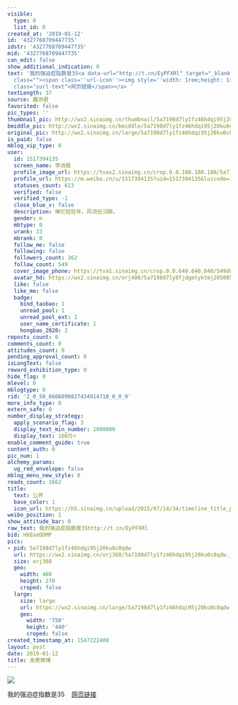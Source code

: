 ```yaml
---
visible:
  type: 0
  list_id: 0
created_at: '2019-01-12'
id: '4327768709447735'
idstr: '4327768709447735'
mid: '4327768709447735'
can_edit: false
show_additional_indication: 0
text: '我的强迫症指数是35<a data-url="http://t.cn/EyPFXRl" target="_blank" href="https://weibo.cn/sinaurl?luicode=10000011&lfid=2304131517394135_-_WEIBO_SECOND_PROFILE_WEIBO&u=http%3A%2F%2Fwww.qucejun.com%2Fquiz%2F31"
  class=""><span class=''url-icon''><img style=''width: 1rem;height: 1rem'' src=''//h5.sinaimg.cn/upload/2015/09/25/3/timeline_card_small_web_default.png''></span><span
  class="surl-text">网页链接</span></a> '
textLength: 37
source: 趣测君
favorited: false
pic_types: ''
thumbnail_pic: http://wx2.sinaimg.cn/thumbnail/5a7198d7ly1fz46hdqi95j20ku0c8qdw.jpg
bmiddle_pic: http://wx2.sinaimg.cn/bmiddle/5a7198d7ly1fz46hdqi95j20ku0c8qdw.jpg
original_pic: http://wx2.sinaimg.cn/large/5a7198d7ly1fz46hdqi95j20ku0c8qdw.jpg
is_paid: false
mblog_vip_type: 0
user:
  id: 1517394135
  screen_name: 李消极
  profile_image_url: https://tvax2.sinaimg.cn/crop.0.0.180.180.180/5a7198d7ly8fjdgmtyktmj20500500so.jpg?KID=imgbed,tva&Expires=1606399278&ssig=wh81OUktTo
  profile_url: https://m.weibo.cn/u/1517394135?uid=1517394135&luicode=10000011&lfid=2304131517394135_-_WEIBO_SECOND_PROFILE_WEIBO
  statuses_count: 613
  verified: false
  verified_type: -1
  close_blue_v: false
  description: 唯忆轻狂年，风流任沉醉。
  gender: m
  mbtype: 0
  urank: 33
  mbrank: 0
  follow_me: false
  following: false
  followers_count: 362
  follow_count: 549
  cover_image_phone: https://tva1.sinaimg.cn/crop.0.0.640.640.640/549d0121tw1egm1kjly3jj20hs0hsq4f.jpg
  avatar_hd: https://wx2.sinaimg.cn/orj480/5a7198d7ly8fjdgmtyktmj20500500so.jpg
  like: false
  like_me: false
  badge:
    bind_taobao: 1
    unread_pool: 1
    unread_pool_ext: 1
    user_name_certificate: 1
    hongbao_2020: 2
reposts_count: 0
comments_count: 0
attitudes_count: 0
pending_approval_count: 0
isLongText: false
reward_exhibition_type: 0
hide_flag: 0
mlevel: 0
mblogtype: 0
rid: '2_0_50_6666090827434914718_0_0_0'
more_info_type: 0
extern_safe: 0
number_display_strategy:
  apply_scenario_flag: 3
  display_text_min_number: 1000000
  display_text: 100万+
enable_comment_guide: true
content_auth: 0
pic_num: 1
alchemy_params:
  ug_red_envelope: false
mblog_menu_new_style: 0
reads_count: 1662
title:
  text: 公开
  base_color: 1
  icon_url: https://h5.sinaimg.cn/upload/2015/07/14/34/timeline_title_public_default.png
weibo_position: 1
show_attitude_bar: 0
raw_text: 我的强迫症指数是35http://t.cn/EyPFXRl ​​​
bid: HbEoeDDMP
pics:
- pid: 5a7198d7ly1fz46hdqi95j20ku0c8qdw
  url: https://wx2.sinaimg.cn/orj360/5a7198d7ly1fz46hdqi95j20ku0c8qdw.jpg
  size: orj360
  geo:
    width: 460
    height: 270
    croped: false
  large:
    size: large
    url: https://wx2.sinaimg.cn/large/5a7198d7ly1fz46hdqi95j20ku0c8qdw.jpg
    geo:
      width: '750'
      height: '440'
      croped: false
created_timestamp_at: 1547222400
layout: post
date: 2019-01-12
title: 发表微博
---
```


![](http://wx2.sinaimg.cn/large/5a7198d7ly1fz46hdqi95j20ku0c8qdw.jpg)

我的强迫症指数是35<a data-url="http://t.cn/EyPFXRl" target="_blank" href="https://weibo.cn/sinaurl?luicode=10000011&lfid=2304131517394135_-_WEIBO_SECOND_PROFILE_WEIBO&u=http%3A%2F%2Fwww.qucejun.com%2Fquiz%2F31" class=""><span class='url-icon'><img style='width: 1rem;height: 1rem' src='//h5.sinaimg.cn/upload/2015/09/25/3/timeline_card_small_web_default.png'></span><span class="surl-text">网页链接</span></a> 

